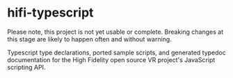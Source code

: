 hifi-typescript
===============

Please note, this project is not yet usable or complete. Breaking changes at this stage are likely to happen often and without warning.

Typescript type declarations, ported sample scripts, and generated typedoc documentation for the High Fidelity open source VR project's JavaScript scripting API.

